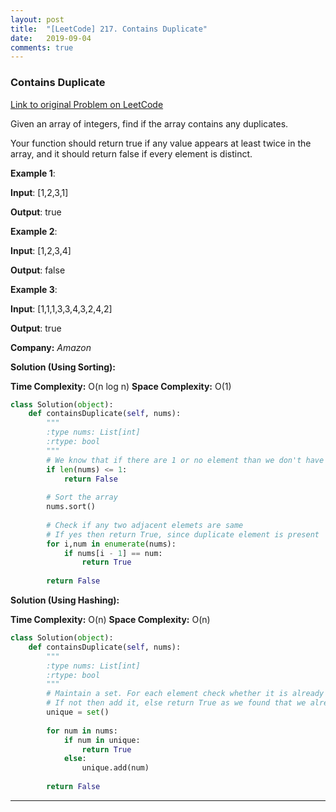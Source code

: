 ```yaml
---
layout: post
title:  "[LeetCode] 217. Contains Duplicate" 
date:   2019-09-04
comments: true
---
```


### Contains Duplicate 
 
[Link to original Problem on LeetCode](https://leetcode.com/problems/contains-duplicate/)

Given an array of integers, find if the array contains any duplicates.

Your function should return true if any value appears at least twice in the array, and it should return false if every element is distinct.

**Example 1**:

**Input**: [1,2,3,1]

**Output**: true

**Example 2**:

**Input**: [1,2,3,4]

**Output**: false

**Example 3**:

**Input**: [1,1,1,3,3,4,3,2,4,2]

**Output**: true

**Company:**
*Amazon*

**Solution (Using Sorting):**

**Time Complexity:** O(n log n)
**Space Complexity:** O(1)

```python
class Solution(object):
    def containsDuplicate(self, nums):
        """
        :type nums: List[int]
        :rtype: bool
        """
        # We know that if there are 1 or no element than we don't have any duplicate
        if len(nums) <= 1:
            return False
        
        # Sort the array
        nums.sort()
        
        # Check if any two adjacent elemets are same
        # If yes then return True, since duplicate element is present
        for i,num in enumerate(nums):
            if nums[i - 1] == num:
                return True
            
        return False
```




**Solution (Using Hashing):**

**Time Complexity:** O(n) 
**Space Complexity:** O(n)

```python
class Solution(object):
    def containsDuplicate(self, nums):
        """
        :type nums: List[int]
        :rtype: bool
        """
        # Maintain a set. For each element check whether it is already present in the set
        # If not then add it, else return True as we found that we already have same element
        unique = set()
        
        for num in nums:
            if num in unique:
                return True
            else:
                unique.add(num)
            
        return False
```

<hr><br />
